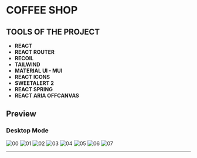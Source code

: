 # COFFEE SHOP

## TOOLS OF THE PROJECT

- **REACT**
- **REACT ROUTER**
- **RECOIL**
- **TAILWIND**
- **MATERIAL UI - MUI**
- **REACT ICONS**
- **SWEETALERT 2**
- **REACT SPRING**
- **REACT ARIA OFFCANVAS**

## Preview
### Desktop Mode

![00](https://github.com/rzvkoli/coffeeshop/assets/100797809/3c11b7f2-f89f-400f-9afb-2da946515d76)
![01](https://github.com/rzvkoli/coffeeshop/assets/100797809/34cb23cf-25f4-4b1d-a1ff-fdf7df849376)
![02](https://github.com/rzvkoli/coffeeshop/assets/100797809/9374d549-8596-407c-a8d5-a15c0e69aafc)
![03](https://github.com/rzvkoli/coffeeshop/assets/100797809/bee52108-06ff-46d6-adcd-4a2474a60069)
![04](https://github.com/rzvkoli/coffeeshop/assets/100797809/71378933-2885-4247-9293-280d167ac973)
![05](https://github.com/rzvkoli/coffeeshop/assets/100797809/7a3529f6-38fb-4c82-979a-6f03b4d08072)
![06](https://github.com/rzvkoli/coffeeshop/assets/100797809/d79f2ce6-8ceb-4385-b9b7-afc8440e8d45)
![07](https://github.com/rzvkoli/coffeeshop/assets/100797809/8850893d-945a-403d-aa9c-80b37d99dc65)

---
